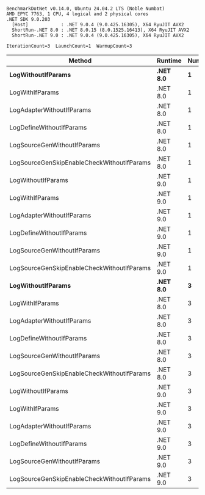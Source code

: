 ```

BenchmarkDotNet v0.14.0, Ubuntu 24.04.2 LTS (Noble Numbat)
AMD EPYC 7763, 1 CPU, 4 logical and 2 physical cores
.NET SDK 9.0.203
  [Host]            : .NET 9.0.4 (9.0.425.16305), X64 RyuJIT AVX2
  ShortRun-.NET 8.0 : .NET 8.0.15 (8.0.1525.16413), X64 RyuJIT AVX2
  ShortRun-.NET 9.0 : .NET 9.0.4 (9.0.425.16305), X64 RyuJIT AVX2

IterationCount=3  LaunchCount=1  WarmupCount=3  

```
| Method                                     | Runtime  | Number | Mean      | Error     | StdDev   | Min       | Max       | Gen0   | Allocated |
|------------------------------------------- |--------- |------- |----------:|----------:|---------:|----------:|----------:|-------:|----------:|
| **LogWithoutIfParams**                         | **.NET 8.0** | **1**      |  **58.49 ns** |  **3.957 ns** | **0.217 ns** |  **58.29 ns** |  **58.72 ns** | **0.0052** |      **88 B** |
| LogWithIfParams                            | .NET 8.0 | 1      |  57.18 ns |  1.549 ns | 0.085 ns |  57.09 ns |  57.26 ns | 0.0052 |      88 B |
| LogAdapterWithoutIfParams                  | .NET 8.0 | 1      |  58.01 ns |  3.143 ns | 0.172 ns |  57.85 ns |  58.19 ns | 0.0052 |      88 B |
| LogDefineWithoutIfParams                   | .NET 8.0 | 1      |  19.92 ns |  0.155 ns | 0.009 ns |  19.91 ns |  19.93 ns |      - |         - |
| LogSourceGenWithoutIfParams                | .NET 8.0 | 1      |  19.90 ns |  1.177 ns | 0.065 ns |  19.85 ns |  19.97 ns |      - |         - |
| LogSourceGenSkipEnableCheckWithoutIfParams | .NET 8.0 | 1      |  19.36 ns |  1.947 ns | 0.107 ns |  19.30 ns |  19.49 ns |      - |         - |
| LogWithoutIfParams                         | .NET 9.0 | 1      |  57.11 ns |  7.931 ns | 0.435 ns |  56.65 ns |  57.51 ns | 0.0052 |      88 B |
| LogWithIfParams                            | .NET 9.0 | 1      |  57.90 ns |  5.339 ns | 0.293 ns |  57.60 ns |  58.19 ns | 0.0052 |      88 B |
| LogAdapterWithoutIfParams                  | .NET 9.0 | 1      |  57.74 ns |  7.335 ns | 0.402 ns |  57.28 ns |  58.04 ns | 0.0052 |      88 B |
| LogDefineWithoutIfParams                   | .NET 9.0 | 1      |  19.96 ns |  0.921 ns | 0.050 ns |  19.90 ns |  19.99 ns |      - |         - |
| LogSourceGenWithoutIfParams                | .NET 9.0 | 1      |  20.03 ns |  0.244 ns | 0.013 ns |  20.02 ns |  20.05 ns |      - |         - |
| LogSourceGenSkipEnableCheckWithoutIfParams | .NET 9.0 | 1      |  19.37 ns |  0.563 ns | 0.031 ns |  19.34 ns |  19.40 ns |      - |         - |
| **LogWithoutIfParams**                         | **.NET 8.0** | **3**      | **176.41 ns** | **19.496 ns** | **1.069 ns** | **175.43 ns** | **177.55 ns** | **0.0157** |     **264 B** |
| LogWithIfParams                            | .NET 8.0 | 3      | 173.90 ns |  1.818 ns | 0.100 ns | 173.84 ns | 174.02 ns | 0.0157 |     264 B |
| LogAdapterWithoutIfParams                  | .NET 8.0 | 3      | 173.74 ns | 38.512 ns | 2.111 ns | 171.44 ns | 175.58 ns | 0.0157 |     264 B |
| LogDefineWithoutIfParams                   | .NET 8.0 | 3      |  59.62 ns |  8.017 ns | 0.439 ns |  59.25 ns |  60.11 ns |      - |         - |
| LogSourceGenWithoutIfParams                | .NET 8.0 | 3      |  58.54 ns |  0.169 ns | 0.009 ns |  58.53 ns |  58.55 ns |      - |         - |
| LogSourceGenSkipEnableCheckWithoutIfParams | .NET 8.0 | 3      |  58.42 ns |  1.849 ns | 0.101 ns |  58.36 ns |  58.54 ns |      - |         - |
| LogWithoutIfParams                         | .NET 9.0 | 3      | 168.03 ns |  9.605 ns | 0.527 ns | 167.55 ns | 168.59 ns | 0.0157 |     264 B |
| LogWithIfParams                            | .NET 9.0 | 3      | 169.00 ns | 50.627 ns | 2.775 ns | 166.88 ns | 172.14 ns | 0.0157 |     264 B |
| LogAdapterWithoutIfParams                  | .NET 9.0 | 3      | 171.13 ns | 40.506 ns | 2.220 ns | 169.30 ns | 173.60 ns | 0.0157 |     264 B |
| LogDefineWithoutIfParams                   | .NET 9.0 | 3      |  59.10 ns |  0.552 ns | 0.030 ns |  59.06 ns |  59.12 ns |      - |         - |
| LogSourceGenWithoutIfParams                | .NET 9.0 | 3      |  58.30 ns |  3.309 ns | 0.181 ns |  58.19 ns |  58.51 ns |      - |         - |
| LogSourceGenSkipEnableCheckWithoutIfParams | .NET 9.0 | 3      |  57.91 ns |  3.450 ns | 0.189 ns |  57.77 ns |  58.13 ns |      - |         - |
